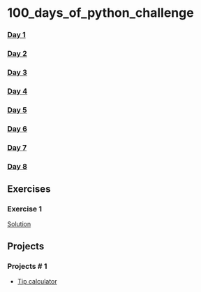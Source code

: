 # 100_days_of_python_challenge


### [Day 1](./DAY1.md "Introduction to Programming")

### [Day 2](./Markdown%20Notes/DAY2.md "Amazing Projects")

### [Day 3](./Markdown%20Notes/DAY3.md "Pip and Modules")

### [Day 4](./Markdown%20Notes/DAY4.md "First Program in Python")


### [Day 5](./Markdown%20Notes/DAY5.md "Print, Comments, Escape Sequence")

### [Day 6](./Markdown%20Notes/DAY6.md "Variable Data types")

### [Day 7](./Markdown%20Notes/DAY7.md "Operators and Exercise:1")
### [Day 8](./Markdown%20Notes/DAY8.md "Exercise 1 : Solution")

## Exercises

### Exercise 1
[Solution](./Codes/basic_calculator.py "Exercise 1 Solution")

## Projects
### Projects # 1
- [Tip calculator](./Codes/tip_calculator.py "Project 1 Solution")


